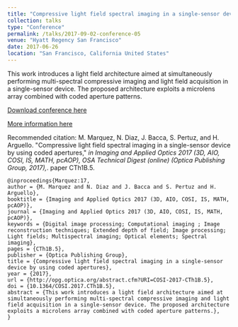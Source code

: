 ```yaml
---
title: "Compressive light field spectral imaging in a single-sensor device by using coded apertures"
collection: talks
type: "Conference"
permalink: /talks/2017-09-02-conference-05
venue: "Hyatt Regency San Francisco"
date: 2017-06-26
location: "San Francisco, California United States"
---
```


This work introduces a light field architecture aimed at simultaneously performing multi-spectral compressive imaging and light field acquisition in a single-sensor device. The proposed architecture exploits a microlens array combined with coded aperture patterns.

[Download conference here](https://nelson10.github.io/files/Conference06.pdf)

[More information here](https://opg.optica.org/abstract.cfm?uri=cosi-2017-CTh1B.5)

Recommended citation: M. Marquez, N. Diaz, J. Bacca, S. Pertuz, and H. Arguello. "Compressive light field spectral imaging in a single-sensor device by using coded apertures," <i>in Imaging and Applied Optics 2017 (3D, AIO, COSI, IS, MATH, pcAOP), OSA Technical Digest (online) (Optica Publishing Group, 2017),</i>. paper CTh1B.5.

```
@inproceedings{Marquez:17,
author = {M. Marquez and N. Diaz and J. Bacca and S. Pertuz and H. Arguello},
booktitle = {Imaging and Applied Optics 2017 (3D, AIO, COSI, IS, MATH, pcAOP)},
journal = {Imaging and Applied Optics 2017 (3D, AIO, COSI, IS, MATH, pcAOP)},
keywords = {Digital image processing; Computational imaging ; Image reconstruction techniques; Extended depth of field; Image processing; Light fields; Multispectral imaging; Optical elements; Spectral imaging},
pages = {CTh1B.5},
publisher = {Optica Publishing Group},
title = {Compressive light field spectral imaging in a single-sensor device by using coded apertures},
year = {2017},
url = {http://opg.optica.org/abstract.cfm?URI=COSI-2017-CTh1B.5},
doi = {10.1364/COSI.2017.CTh1B.5},
abstract = {This work introduces a light field architecture aimed at simultaneously performing multi-spectral compressive imaging and light field acquisition in a single-sensor device. The proposed architecture exploits a microlens array combined with coded aperture patterns.},
}
```
